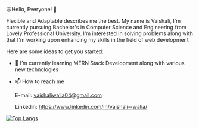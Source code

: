 :smiley:Hello, Everyone! 👋

Flexible and Adaptable describes me the best. My name is Vaishali, I'm currently pursuing Bachelor's in Computer Science and Engineering from Lovely Professional University. I'm interested in solving problems along with that I'm working upon enhancing my skills in the field of web development
<!--
**VaishaliWalia04/VaishaliWalia04** is a ✨ _special_ ✨ repository because its `README.md` (this file) appears on your GitHub profile.
-->
Here are some ideas to get you started:

- 🌱 I’m currently learning MERN Stack Development along with various new technologies
- 📫 How to reach me

     E-mail: vaishaliwalia04@gmail.com
		 
     Linkedin: https://www.linkedin.com/in/vaishali--walia/

[![Top Langs](https://github-readme-stats.vercel.app/api/top-langs/?username=VaishaliWalia04&layout=compact)](https://github.com/VaishaliWalia04/github-readme-stats)

<!--[![Vaishali's github stats](https://github-readme-stats.vercel.app/api?username=VaishaliWalia04&count_private=true&show_icons=true&theme=radical&hide_rank=false)](https://github.com/VaishaliWalia04/github-readme-stats)-->
